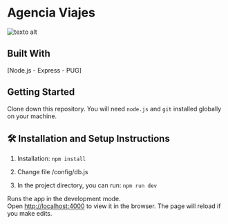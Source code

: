# Agencia Viajes

![texto alt](./public/img/AgenciaViajes_readme.png)

## Built With

[Node.js - Express - PUG]

## Getting Started

Clone down this repository. You will need `node.js` and `git` installed globally on your machine.

## 🛠 Installation and Setup Instructions

1. Installation: `npm install`

2. Change file /config/db.js

3. In the project directory, you can run: `npm run dev`

Runs the app in the development mode.\
Open [http://localhost:4000](http://localhost:4000) to view it in the browser.
The page will reload if you make edits.
